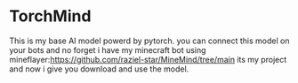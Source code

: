 # TorchMind
This is my base AI model powerd by pytorch. you can connect this model on your bots and no forget i have my minecraft bot using mineflayer:https://github.com/raziel-star/MineMind/tree/main its my project and now i give you download and use the model.
